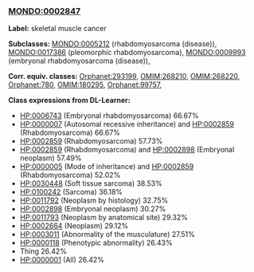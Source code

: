 
### [MONDO:0002847](http://purl.obolibrary.org/obo/MONDO_0002847)
**Label:** skeletal muscle cancer

**Subclasses:** [MONDO:0005212](http://purl.obolibrary.org/obo/MONDO_0005212) (rhabdomyosarcoma (disease)), [MONDO:0017386](http://purl.obolibrary.org/obo/MONDO_0017386) (pleomorphic rhabdomyosarcoma), [MONDO:0009993](http://purl.obolibrary.org/obo/MONDO_0009993) (embryonal rhabdomyosarcoma (disease)), 

**Corr. equiv. classes:** [Orphanet:293199](http://www.orpha.net/ORDO/Orphanet_293199), [OMIM:268210](http://purl.obolibrary.org/obo/OMIM_268210), [OMIM:268220](http://purl.obolibrary.org/obo/OMIM_268220), [Orphanet:780](http://www.orpha.net/ORDO/Orphanet_780), [OMIM:180295](http://purl.obolibrary.org/obo/OMIM_180295), [Orphanet:99757](http://www.orpha.net/ORDO/Orphanet_99757), 

**Class expressions from DL-Learner:**

- [HP:0006743](http://purl.obolibrary.org/obo/HP_0006743) (Embryonal rhabdomyosarcoma) 66.67%
- [HP:0000007](http://purl.obolibrary.org/obo/HP_0000007) (Autosomal recessive inheritance) and [HP:0002859](http://purl.obolibrary.org/obo/HP_0002859) (Rhabdomyosarcoma) 66.67%
- [HP:0002859](http://purl.obolibrary.org/obo/HP_0002859) (Rhabdomyosarcoma) 57.73%
- [HP:0002859](http://purl.obolibrary.org/obo/HP_0002859) (Rhabdomyosarcoma) and [HP:0002898](http://purl.obolibrary.org/obo/HP_0002898) (Embryonal neoplasm) 57.49%
- [HP:0000005](http://purl.obolibrary.org/obo/HP_0000005) (Mode of inheritance) and [HP:0002859](http://purl.obolibrary.org/obo/HP_0002859) (Rhabdomyosarcoma) 52.02%
- [HP:0030448](http://purl.obolibrary.org/obo/HP_0030448) (Soft tissue sarcoma) 38.53%
- [HP:0100242](http://purl.obolibrary.org/obo/HP_0100242) (Sarcoma) 36.18%
- [HP:0011792](http://purl.obolibrary.org/obo/HP_0011792) (Neoplasm by histology) 32.75%
- [HP:0002898](http://purl.obolibrary.org/obo/HP_0002898) (Embryonal neoplasm) 30.27%
- [HP:0011793](http://purl.obolibrary.org/obo/HP_0011793) (Neoplasm by anatomical site) 29.32%
- [HP:0002664](http://purl.obolibrary.org/obo/HP_0002664) (Neoplasm) 29.12%
- [HP:0003011](http://purl.obolibrary.org/obo/HP_0003011) (Abnormality of the musculature) 27.51%
- [HP:0000118](http://purl.obolibrary.org/obo/HP_0000118) (Phenotypic abnormality) 26.43%
- Thing 26.42%
- [HP:0000001](http://purl.obolibrary.org/obo/HP_0000001) (All) 26.42%


